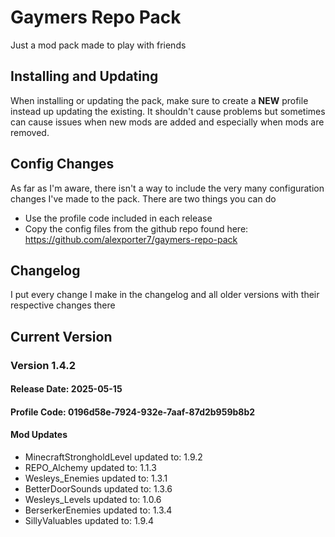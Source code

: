 # Gaymers Repo Pack

Just a mod pack made to play with friends

## Installing and Updating
When installing or updating the pack, make sure to create a **NEW** profile instead up updating the existing. It shouldn't cause problems but sometimes can cause issues when new mods are added and especially when mods are removed.

## Config Changes
As far as I'm aware, there isn't a way to include the very many configuration changes I've made to the pack. There are two things you can do
- Use the profile code included in each release
- Copy the config files from the github repo found here: https://github.com/alexporter7/gaymers-repo-pack

## Changelog
I put every change I make in the changelog and all older versions with their respective changes there

## Current Version

### Version 1.4.2
#### Release Date: 2025-05-15
#### Profile Code: 0196d58e-7924-932e-7aaf-87d2b959b8b2
#### Mod Updates
- MinecraftStrongholdLevel updated to: 1.9.2
- REPO_Alchemy updated to: 1.1.3
- Wesleys_Enemies updated to: 1.3.1
- BetterDoorSounds updated to: 1.3.6
- Wesleys_Levels updated to: 1.0.6
- BerserkerEnemies updated to: 1.3.4
- SillyValuables updated to: 1.9.4
